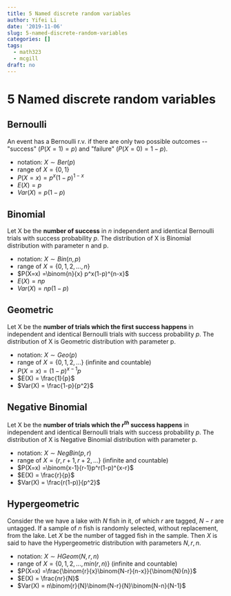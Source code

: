 ```yaml
---
title: 5 Named discrete random variables
author: Yifei Li
date: '2019-11-06'
slug: 5-named-discrete-random-variables
categories: []
tags:
  - math323
  - mcgill
draft: no
---
```


# 5 Named discrete random variables

## Bernoulli 
An event has a Bernoulli r.v. if there are only two possible outcomes -- "success" ($P(X=1) = p$) and "failure" ($P(X=0) = 1-p$).

* notation: $X \sim Ber(p)$
* range of $X = \{0,1\}$
* $P(X=x) = p^x(1-p)^{1-x}$
* $E(X) = p$
* $Var(X) = p(1-p)$

## Binomial
Let X be the **number of success** in $n$ independent and identical Bernoulli trials with success probability $p$. The distribution of X is Binomial distribution with parameter n and p.

* notation: $X \sim Bin(n,p)$
* range of $X = \{0,1,2,...,n\}$
* $P(X=x) =\binom{n}{x} p^x(1-p)^{n-x}$
* $E(X) = np$
* $Var(X) = np(1-p)$


## Geometric
Let X be the **number of trials which the first success happens** in independent and identical Bernoulli trials with success probability $p$. The distribution of X is Geometric distribution with parameter p.

* notation: $X \sim Geo(p)$
* range of $X = \{0,1,2,...\}$ (infinite and countable)
* $P(X=x) =(1-p)^{x-1}p$
* $E(X) = \frac{1}{p}$
* $Var(X) = \frac{1-p}{p^2}$

## Negative Binomial
Let X be the **number of trials which the $r^{th}$ success happens** in independent and identical Bernoulli trials with success probability $p$. The distribution of X is Negative Binomial distribution with parameter p.

* notation: $X \sim NegBin(p,r)$
* range of $X = \{r,r+1,r+2,...\}$ (infinite and countable)
* $P(X=x) =\binom{x-1}{r-1}p^r(1-p)^{x-r}$
* $E(X) = \frac{r}{p}$
* $Var(X) = \frac{r(1-p)}{p^2}$

## Hypergeometric
Consider the we have a lake with $N$ fish in it, of which $r$ are tagged, $N-r$ are untagged. If a sample of $n$ fish is randomly selected, without replacement, from the lake.  Let $X$ be the number of tagged fish in the sample. Then $X$ is said to have the Hypergeometric distribution with parameters $N,r,n$.

* notation: $X \sim HGeom(N,r,n)$
* range of $X = \{0,1,2,...,min(r,n)\}$ (infinite and countable)
* $P(X=x) =\frac{\binom{r}{x}\binom{N-r}{n-x}}{\binom{N}{n}}$
* $E(X) = \frac{nr}{N}$
* $Var(X) = n\binom{r}{N}\binom{N-r}{N}\binom{N-n}{N-1}$